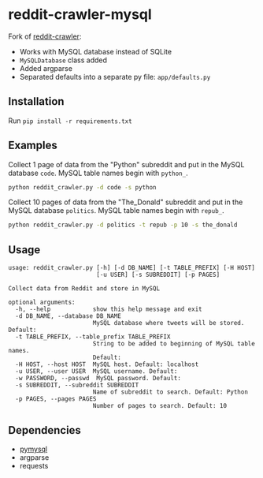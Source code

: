# reddit-crawler-mysql

Fork of [reddit-crawler](https://github.com/larissaleite/reddit-crawler):
- Works with MySQL database instead of SQLite
- `MySQLDatabase` class added
- Added argparse
- Separated defaults into a separate py file: `app/defaults.py`

## Installation

Run `pip install -r requirements.txt`

## Examples

Collect 1 page of data from the "Python" subreddit and put in the MySQL database `code`. MySQL table names begin with `python_`.

```bash
python reddit_crawler.py -d code -s python
```

Collect 10 pages of data from the "The_Donald" subreddit and put in the MySQL database `politics`. MySQL table names begin with `repub_`.

```bash
python reddit_crawler.py -d politics -t repub -p 10 -s the_donald
```

## Usage

```
usage: reddit_crawler.py [-h] [-d DB_NAME] [-t TABLE_PREFIX] [-H HOST]
                         [-u USER] [-s SUBREDDIT] [-p PAGES]

Collect data from Reddit and store in MySQL

optional arguments:
  -h, --help            show this help message and exit
  -d DB_NAME, --database DB_NAME
                        MySQL database where tweets will be stored. Default:
  -t TABLE_PREFIX, --table_prefix TABLE_PREFIX
                        String to be added to beginning of MySQL table names.
                        Default:
  -H HOST, --host HOST  MySQL host. Default: localhost
  -u USER, --user USER  MySQL username. Default: 
  -w PASSWORD, --passwd  MySQL password. Default: 
  -s SUBREDDIT, --subreddit SUBREDDIT
                        Name of subreddit to search. Default: Python
  -p PAGES, --pages PAGES
                        Number of pages to search. Default: 10
```

## Dependencies
- [pymysql](https://github.com/PyMySQL/PyMySQL)
- argparse
- requests
